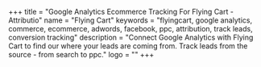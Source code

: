 +++
title = "Google Analytics Ecommerce Tracking For Flying Cart - Attributio"
name = "Flying Cart"
keywords = "flyingcart, google analytics, commerce, ecommerce, adwords, facebook, ppc, attribution, track leads, conversion tracking"
description = "Connect Google Analytics with Flying Cart to find our where your leads are coming from. Track leads from the source - from search to ppc."
logo = ""
+++
